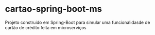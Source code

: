 # cartao-spring-boot-ms
Projeto construido em Spring-Boot para simular uma funcionalidasde de cartão de crédito feita em microserviços
